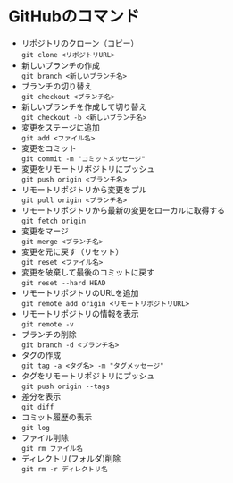 # GitHubのコマンド
- リポジトリのクローン（コピー）  
```git clone <リポジトリURL>```　　
-  新しいブランチの作成  
```git branch <新しいブランチ名>```
- ブランチの切り替え  
```git checkout <ブランチ名>```
- 新しいブランチを作成して切り替え  
```git checkout -b <新しいブランチ名>```  
- 変更をステージに追加  
```git add <ファイル名>```
- 変更をコミット  
```git commit -m "コミットメッセージ"```
- 変更をリモートリポジトリにプッシュ  
```git push origin <ブランチ名>```
- リモートリポジトリから変更をプル  
```git pull origin <ブランチ名>```
- リモートリポジトリから最新の変更をローカルに取得する  
```git fetch origin```
- 変更をマージ  
```git merge <ブランチ名>```
- 変更を元に戻す（リセット）  
```git reset <ファイル名>```
- 変更を破棄して最後のコミットに戻す  
```git reset --hard HEAD```
- リモートリポジトリのURLを追加  
```git remote add origin <リモートリポジトリURL>```
- リモートリポジトリの情報を表示  
```git remote -v```
- ブランチの削除  
```git branch -d <ブランチ名>```
- タグの作成  
```git tag -a <タグ名> -m "タグメッセージ"```
- タグをリモートリポジトリにプッシュ  
 ```git push origin --tags```
- 差分を表示  
```git diff```
- コミット履歴の表示  
```git log```
- ファイル削除  
```git rm ファイル名```
- ディレクトリ(フォルダ)削除  
```git rm -r ディレクトリ名```
